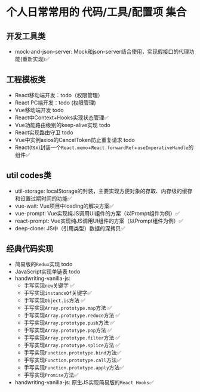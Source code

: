 # 个人日常常用的 代码/工具/配置项 集合

## 开发工具类
* mock-and-json-server: Mock和json-server结合使用，实现假接口的代理功能(重新实现)✅

## 工程模板类
* React移动端开发：todo（权限管理）
* React PC端开发：todo (权限管理)
* Vue移动端开发 todo
* React中Context+Hooks实现状态管理✅
* Vue功能路由级别的keep-alive实现 todo
* React实现路由守卫 todo
* Vue中实例axios的CancelToken防止重复请求 todo
* React(tsx)封装一个`React.memo`+`React.forwardRef`+`useImperativeHandle`的组件✅

## util codes类
* util-storage: localStorage的封装，主要实现方便对象的存取、内存级的缓存和设置过期时间的功能✅
* vue-wait: Vue项目中loading的解决方案✅
* vue-prompt: Vue实现纯JS调用UI组件的方案（以Prompt组件为例）✅
* react-prompt: Vue实现纯JS调用UI组件的方案（以Prompt组件为例）✅
* deep-clone: JS中（引用类型）数据的深拷贝✅

## 经典代码实现
* 简易版的`Redux`实现 todo
* JavaScript实现单链表 todo
* handwriting-vanilla-js:
    - 手写实现`new`关键字 ✅
    - 手写实现`instanceOf`关键字✅
    - 手写实现`Object.is`方法 ✅
    - 手写实现`Array.prototype.map`方法 ✅
    - 手写实现`Array.prototype.reduce`方法 ✅
    - 手写实现`Array.prototype.push`方法 ✅
    - 手写实现`Array.prototype.pop`方法 ✅
    - 手写实现`Array.prototype.filter`方法 ✅
    - 手写实现`Array.prototype.splice`方法 ✅
    - 手写实现`Function.prototype.bind`方法✅
    - 手写实现`Function.prototype.call`方法✅
    - 手写实现`Function.prototype.apply`方法✅
    - 手写实现`Promise`方法✅
* handwriting-vanilla-js: 原生JS实现简易版的`React Hooks`✅
